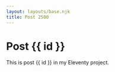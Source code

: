 ```yaml
---
layout: layouts/base.njk
title: Post 2500
---
```


# Post {{ id }}

This is post {{ id }} in my Eleventy project.
